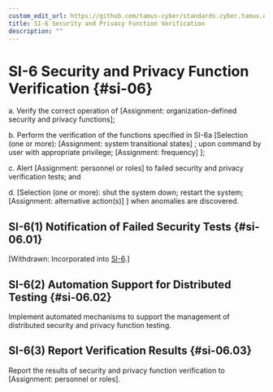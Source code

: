 ```yaml
---
custom_edit_url: https://github.com/tamus-cyber/standards.cyber.tamus.edu/tree/main/content/tamus.edu/TAMUS_profile.xml
title: SI-6 Security and Privacy Function Verification
description: ""
---
```


# SI-6 Security and Privacy Function Verification {#si-06}

a. Verify the correct operation of [Assignment: organization-defined security and privacy functions];

b. Perform the verification of the functions specified in SI-6a [Selection (one or more): 
                  [Assignment: system transitional states]
               ; upon command by user with appropriate privilege; 
                  [Assignment: frequency]
               ];

c. Alert [Assignment: personnel or roles] to failed security and privacy verification tests; and

d. 
                  [Selection (one or more): shut the system down; restart the system; 
                  [Assignment: alternative action(s)]
               ] when anomalies are discovered.

## SI-6(1) Notification of Failed Security Tests {#si-06.01}

[Withdrawn: Incorporated into [SI-6](../si/si-06#si-06).]

## SI-6(2) Automation Support for Distributed Testing {#si-06.02}

Implement automated mechanisms to support the management of distributed security and privacy function testing.

## SI-6(3) Report Verification Results {#si-06.03}

Report the results of security and privacy function verification to [Assignment: personnel or roles].

